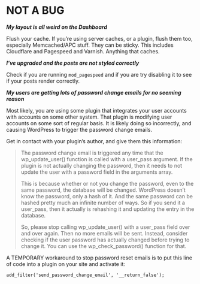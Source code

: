 # NOT A BUG

_**My layout is all weird on the Dashboard**_

Flush your cache. If you’re using server caches, or a plugin, flush them too, especially Memcached/APC stuff. They can be sticky. This includes Cloudflare and Pagespeed and Varnish. Anything that caches.

_**I’ve upgraded and the posts are not styled correctly**_

Check if you are running `mod_pagespeed` and if you are try disabling it to see if your posts render correctly.

_**My users are getting lots of password change emails for no seeming reason**_

Most likely, you are using some plugin that integrates your user accounts with accounts on some other system. That plugin is modifying user accounts on some sort of regular basis. It is likely doing so incorrectly, and causing WordPress to trigger the password change emails.

Get in contact with your plugin’s author, and give them this information:

> The password change email is triggered any time that the wp_update_user() function is called with a user_pass argument. If the plugin is not actually changing the password, then it needs to not update the user with a password field in the arguments array.
> 
> This is because whether or not you change the password, even to the same password, the database will be changed. WordPress doesn’t know the password, only a hash of it. And the same password can be hashed pretty much an infinite number of ways. So if you send it a user_pass, then it actually is rehashing it and updating the entry in the database.
> 
> So, please stop calling wp_update_user() with a user_pass field over and over again. Then no more emails will be sent. Instead, consider checking if the user password has actually changed before trying to change it. You can use the wp_check_password() function for that.

A TEMPORARY workaround to stop password reset emails is to put this line of code into a plugin on your site and activate it:

`add_filter('send_password_change_email', '__return_false');`